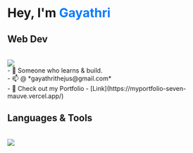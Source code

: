 # Hey, I'm <span style="color: #007bff;">Gayathri</span>
## Web Dev
<br/>
<a href="https://www.linkedin.com/in/gayathri-thejus-59503a251?utm_source=share&utm_campaign=share_via&utm_content=profile&utm_medium=android_app " target="_blank">
    <img src="https://img.shields.io/badge/LinkedIn-0077B5?style=for-the-badge&logo=linkedin&logoColor=white" target="_blank" />
  </a>


</br>
- 🔭 Someone who learns & build.</br>
- 📫 @ *gayathrithejus@gmail.com* </br>
- 🚀 Check out my Portfolio - [Link](https://myportfolio-seven-mauve.vercel.app/)

<br/>

## Languages & Tools
<br/>

   <img src="https://skillicons.dev/icons?i=react,fastapi,tailwind,html,css,figma,git,python,javascript,java,django" /> 

